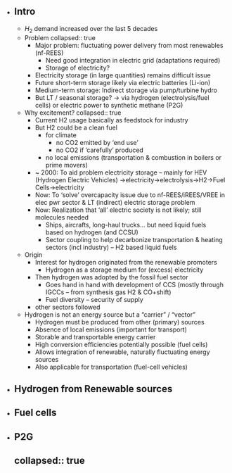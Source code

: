 - ## Intro
	- $H_2$ demand increased over the last 5 decades
	- Problem
	  collapsed:: true
		- Major problem: fluctuating power delivery from most renewables (nf-REES)
			- Need good integration in electric grid (adaptations required)
			- Storage of electricity?
		- Electricity storage (in large quantities) remains difficult issue
		- Future short-term storage likely via electric batteries (Li-ion)
		- Medium-term storage: Indirect storage via pump/turbine hydro
		- But LT / seasonal storage? -> via hydrogen (electrolysis/fuel cells) or electric power to synthetic methane (P2G)
	- Why excitement?
	  collapsed:: true
		- Current H2 usage basically as feedstock for industry
		- But H2 could be a clean fuel
			- for climate
				- no CO2 emitted by ‘end use’
				- no CO2 if ‘carefully’ produced
			- no local emissions (transportation & combustion in boilers or prime movers)
		- ~ 2000: To aid problem electricity storage – mainly for HEV (Hydrogen Electric Vehicles)
		  →electricity→electrolysis→H2→Fuel Cells→electricity
		- Now: To ‘solve’ overcapacity issue due to nf-REES/iREES/VREE in elec pwr sector &
		  LT (indirect) electric storage problem
		- Now: Realization that ‘all’ electric society is not likely; still molecules needed
			- Ships, aircrafts, long-haul trucks... but need liquid fuels based on hydrogen (and CCSU)
			- Sector coupling to help decarbonize transportation & heating sectors (incl industry) – H2 based liquid fuels
	- Origin
		- Interest for hydrogen originated from the renewable promoters
			- Hydrogen as a storage medium for (excess) electricity
		- Then hydrogen was adopted by the fossil fuel sector
			- Goes hand in hand with development of CCS (mostly through IGCCs – from synthesis gas H2 & CO+shift)
			- Fuel diversity – security of supply
		- other sectors followed
	- Hydrogen is not an energy source but a “carrier” / “vector”
		- Hydrogen must be produced from other (primary) sources
		- Absence of local emissions (important for transport)
		- Storable and transportable energy carrier
		- High conversion efficiencies potentially possible (fuel cells)
		- Allows integration of renewable, naturally fluctuating energy sources
		- Also applicable for transportation (fuel-cell vehicles)
- ## Hydrogen from Renewable sources
- ## Fuel cells
- ## P2G
  collapsed:: true
	-